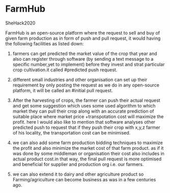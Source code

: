 # FarmHub
SheHack2020

FarmHub is an open-source platform where the request to sell and
buy of given farm production as in form of push and pull request, it would having the following facilities as
listed down:

1. farmers can get predicted the market value of the crop that year and also can register through software
(by sending a text message to a specific number,yet to implement) before they invest and strat particular crop
cultivation.it called #predicted push request.

2. different small industries and other organisation can set up their requirement by only posting the
request as we do in any open-source platform, it will be called an #initial pull request.

3. After the harvesting of crops, the farmer can push their actual request and get some suggestion
which uses some used algorithm to which market they can pull their crop along with an accurate
prediction of suitable place where market price +transpotation cost will maximize the profit. here I
would also like to mention that software analyses other predicted push to request that if they push their
crop with x,y,z farmer of his locality, the transportation cost can be minimised.

4. we can also add some farm production bidding techniques to maximize the profit and also minimize
the market cost of that farm product. as if it was done by some middleman or organisation their cost
also includes in actual product cost.in that way, the final pull request is more optimised and beneficial
for supplier and production org i.e. our farmers.

5. we can also extend it to dairy and other agriculture product so Farming/agriculture can become
business as was in a few centuries ago.
